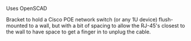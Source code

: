Uses OpenSCAD

Bracket to hold a Cisco POE network switch (or any 1U device) flush-mounted
to a wall, but with a bit of spacing to allow the RJ-45's closest to the wall
to have space to get a finger in to unplug the cable.

